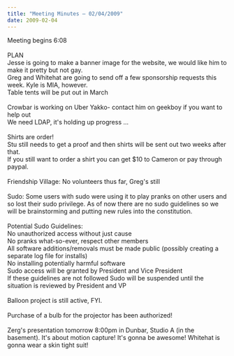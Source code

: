```yaml
---
title: "Meeting Minutes – 02/04/2009"
date: 2009-02-04
---
```

Meeting begins 6:08<br />
<br />
PLAN<br />
Jesse is going to make a banner image for the website, we would like him to make it pretty but not gay.<br />
Greg and Whitehat are going to send off a few sponsorship requests this week. Kyle is MIA, however.<br />
Table tents will be put out in March<br />
<br />
Crowbar is working on Uber Yakko- contact him on geekboy if you want to help out<br />
We need LDAP, it's holding up progress ...<br />
<br />
Shirts are order!<br />
Stu still needs to get a proof and then shirts will be sent out two weeks after that.<br />
If you still want to order a shirt you can get $10 to Cameron or pay through paypal.<br />
<br />
Friendship Village: No volunteers thus far, Greg's still<br />
<br />
Sudo: Some users with sudo were using it to play pranks on other users and so lost their sudo privilege.  As of now there are no sudo guidelines so we will be brainstorming and putting new rules into the constitution.<br />
<br />
Potential Sudo Guidelines: <br />
No unauthorized access without just cause<br />
No pranks what-so-ever, respect other members<br />
All software additions/removals must be made public (possibly creating a separate log file for installs)<br />
No installing potentially harmful software<br />
Sudo access will be granted by President and Vice President<br />
If these guidelines are not followed Sudo will be suspended until the situation is reviewed by President and VP<br />
<br />
Balloon project is still active, FYI.<br />
<br />
Purchase of a bulb for the projector has been authorized!<br />
<br />
Zerg's presentation tomorrow 8:00pm in Dunbar, Studio A (in the basement). It's about motion capture! It's gonna be awesome! Whitehat is gonna wear a skin tight suit!
